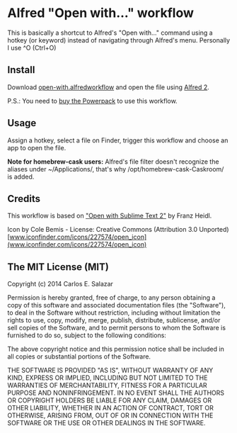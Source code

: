 Alfred "Open with..." workflow
==============================

This is basically a shortcut to Alfred's "Open with..." command using a hotkey (or keyword) instead of navigating through Alfred's menu. Personally I use ^O (Ctrl+O)


Install
---

Download [open-with.alfredworkflow](https://github.com/cesalazar/alfred-open-with/blob/master/open-with.alfredworkflow?raw=true) and open the file using [Alfred 2](http://www.alfredapp.com/).

P.S.: You need to [buy the Powerpack](https://buy.alfredapp.com/) to use this workflow.

Usage
---

Assign a hotkey, select a file on Finder, trigger this workflow and choose an app to open the file.

**Note for homebrew-cask users:**
Alfred's file filter doesn't recognize the aliases under ~/Applications/, that's why /opt/homebrew-cask-Caskroom/ is added.

Credits
---

This workflow is based on ["Open with Sublime Text 2"](https://github.com/franzheidl/alfred-workflows/tree/master/open-with-sublime-text-2) by Franz Heidl.

Icon by Cole Bemis -
License: Creative Commons (Attribution 3.0 Unported)
[www.iconfinder.com/icons/227574/open_icon](www.iconfinder.com/icons/227574/open_icon)


The MIT License (MIT)
---


Copyright (c) 2014 Carlos E. Salazar

Permission is hereby granted, free of charge, to any person obtaining a copy
of this software and associated documentation files (the "Software"), to deal
in the Software without restriction, including without limitation the rights
to use, copy, modify, merge, publish, distribute, sublicense, and/or sell
copies of the Software, and to permit persons to whom the Software is
furnished to do so, subject to the following conditions:

The above copyright notice and this permission notice shall be included in
all copies or substantial portions of the Software.

THE SOFTWARE IS PROVIDED "AS IS", WITHOUT WARRANTY OF ANY KIND, EXPRESS OR
IMPLIED, INCLUDING BUT NOT LIMITED TO THE WARRANTIES OF MERCHANTABILITY,
FITNESS FOR A PARTICULAR PURPOSE AND NONINFRINGEMENT. IN NO EVENT SHALL THE
AUTHORS OR COPYRIGHT HOLDERS BE LIABLE FOR ANY CLAIM, DAMAGES OR OTHER
LIABILITY, WHETHER IN AN ACTION OF CONTRACT, TORT OR OTHERWISE, ARISING FROM,
OUT OF OR IN CONNECTION WITH THE SOFTWARE OR THE USE OR OTHER DEALINGS IN
THE SOFTWARE.
